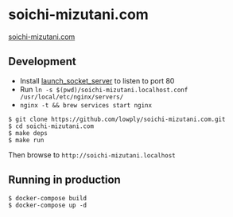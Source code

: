 # soichi-mizutani.com

[soichi-mizutani.com](https://soichi-mizutani.com)

## Development

- Install [launch_socket_server](https://github.com/sstephenson/launch_socket_server) to listen to port 80
- Run `ln -s $(pwd)/soichi-mizutani.localhost.conf /usr/local/etc/nginx/servers/`
- `nginx -t && brew services start nginx`

```
$ git clone https://github.com/lowply/soichi-mizutani.com.git
$ cd soichi-mizutani.com
$ make deps
$ make run
```

Then browse to `http://soichi-mizutani.localhost`

## Running in production

```
$ docker-compose build
$ docker-compose up -d
```
